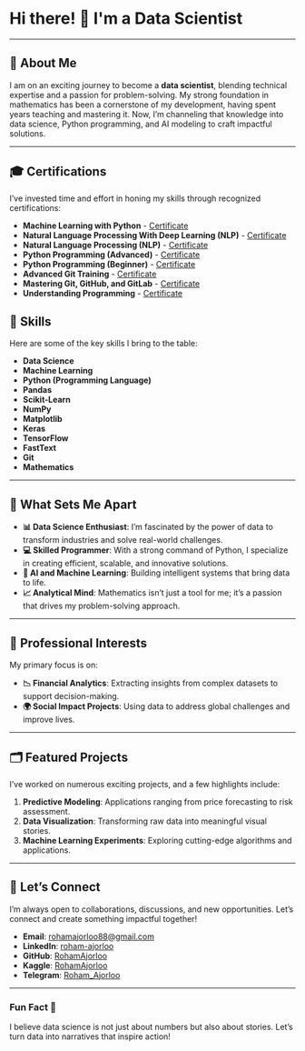 # Hi there! 👋 I'm a Data Scientist

---

## 🚀 About Me

I am on an exciting journey to become a **data scientist**, blending technical expertise and a passion for problem-solving. My strong foundation in mathematics has been a cornerstone of my development, having spent years teaching and mastering it. Now, I’m channeling that knowledge into data science, Python programming, and AI modeling to craft impactful solutions.

---

## 🎓 Certifications

I’ve invested time and effort in honing my skills through recognized certifications:

- **Machine Learning with Python** - [Certificate](https://maktabkhooneh.org/certificates/MK-19092M)
- **Natural Language Processing With Deep Learning (NLP)** - [Certificate](https://datascienceschool.net)
- **Natural Language Processing (NLP)** - [Certificate](https://maktabkhooneh.org)
- **Python Programming (Advanced)** - [Certificate](https://maktabkhooneh.org/certificates/MK-OHI6F3)
- **Python Programming (Beginner)** - [Certificate](https://maktabkhooneh.org/certificates/MK-YOZXW4)
- **Advanced Git Training** - [Certificate](https://faradars.org)
- **Mastering Git, GitHub, and GitLab** - [Certificate](https://faradars.org/verify/4D43F8B8)
- **Understanding Programming** - [Certificate](https://maktabkhooneh.org/certificates/MK-O7LJT7)

## 🔧 Skills

Here are some of the key skills I bring to the table:

- **Data Science**
- **Machine Learning**
- **Python (Programming Language)**
- **Pandas**
- **Scikit-Learn**
- **NumPy**
- **Matplotlib**
- **Keras**
- **TensorFlow**
- **FastText**
- **Git**
- **Mathematics**

---

## 🌟 What Sets Me Apart

- **📊 Data Science Enthusiast**: I’m fascinated by the power of data to transform industries and solve real-world challenges.
- **💻 Skilled Programmer**: With a strong command of Python, I specialize in creating efficient, scalable, and innovative solutions.
- **🧠 AI and Machine Learning**: Building intelligent systems that bring data to life.
- **📈 Analytical Mind**: Mathematics isn’t just a tool for me; it’s a passion that drives my problem-solving approach.

---

## 💼 Professional Interests

My primary focus is on:

- **📉 Financial Analytics**: Extracting insights from complex datasets to support decision-making.
- **🌍 Social Impact Projects**: Using data to address global challenges and improve lives.

---

## 🗂 Featured Projects

I’ve worked on numerous exciting projects, and a few highlights include:

1. **Predictive Modeling**: Applications ranging from price forecasting to risk assessment.
2. **Data Visualization**: Transforming raw data into meaningful visual stories.
3. **Machine Learning Experiments**: Exploring cutting-edge algorithms and applications.

---

## 🤝 Let’s Connect

I’m always open to collaborations, discussions, and new opportunities. Let’s connect and create something impactful together!

- **Email**: [rohamajorloo88@gmail.com](mailto:rohamajorloo88@gmail.com)
- **LinkedIn**: [roham-ajorloo](https://www.linkedin.com/in/roham-ajorloo)
- **GitHub**: [RohamAjorloo](https://github.com/RohamAjorloo)
- **Kaggle**: [RohamAjorloo](https://kaggle.com/RohamAjorlo)
- **Telegram**: [Roham_Ajorloo](https://t.me/Roham_Ajorloo)

---

### Fun Fact 🎉

I believe data science is not just about numbers but also about stories. Let’s turn data into narratives that inspire action!
